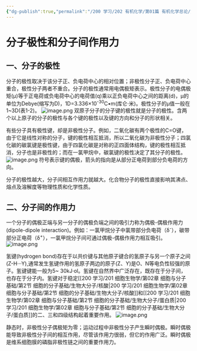 ```yaml
---
{"dg-publish":true,"permalink":"/200 学习/202 有机化学/第01篇 有机化学总论/第01章 绪论/第3节 分子极性和分子间作用力/分子极性和分子间作用力/","title":"分子极性和分子间作用力","created":"2024-01-30T17:44:23.675+08:00","updated":"2024-02-05T19:50:32.387+08:00"}
---
```


# 分子极性和分子间作用力
## 一、分子的极性
分子的极性取决于该分子正、负电荷中心的相对位置；非极性分子正、负电荷中心重合，极性分子两者不重合。分子的极性通常用电偶极矩表示。极性分子的电偶极矩(μ)等于正电荷或负电荷中心的电荷值(q)乘以正负电荷中心之间的距离(d)，μ的单位为Debye(缩写为D)，1D=3.336×10<sup>-30</sup>C•m(库仑·米)。极性分子的μ值一般在1~3D(表1-2)。
![image.png](https://cdn.jsdelivr.net/gh/Dolan-Lance/Image-Jiang/202401301746183.jpg)
双原子分子的分子键的极性就是分子的极性。含两个以上原子的分子的极性与各个键的极性以及键的方向和分子的形状相关。

有些分子具有极性键，却是非极性分子。例如，二氧化碳有两个极性的C=O键，由于它是线性对称的分子，键的极性相互抵消，所以二氧化碳为非极性分子；四氯化碳的碳氯键是极性键，由于四氯化碳是对称的正四面体结构，键的极性相互抵消，分子也是非极性的；而在一氯甲烷中，碳氯键的极性决定了其分子的极性。
![image.png](https://cdn.jsdelivr.net/gh/Dolan-Lance/Image-Jiang/202401301757489.jpg)
符号表示键的偶极，箭头的指向是从部分正电荷到部分负电荷的方向。

分子的极性越大，分子间相互作用力就越大。化合物分子的极性直接影响其沸点、熔点及溶解度等物理性质和化学性质。
## 二、分子间的作用力
一个分子的偶极正端与另一分子的偶极负端之间的吸引力称为偶极-偶极作用力(dipole-dipole interaction)。例如：一氯甲烷分子中氯带部分负电荷（δ<sup>-</sup>），碳带部分正电荷（δ<sup>+</sup>），一氯甲烷分子间可通过偶极-偶极作用力相互吸引。
![image.png](https://cdn.jsdelivr.net/gh/Dolan-Lance/Image-Jiang/202401301758691.jpg)

氢键(hydrogen bond)存在于以共价键与其他原子键合的氢原子与另一个原子之间(Z-H···Y),通常发生氢键作用的氢原子两边的原子(Z、Y)是O、N等电负性较强的原子。氢键键能一般为5~ 30kJ·ol。氢键在自然界中广泛存在，既存在于分子间，也存在于分子内。氢键对于稳定[[200 学习/201 细胞生物学/第02章 细胞与分子基础/第2节 细胞的分子基础/生物大分子/核酸\|200 学习/201 细胞生物学/第02章 细胞与分子基础/第2节 细胞的分子基础/生物大分子/核酸]]和[[200 学习/201 细胞生物学/第02章 细胞与分子基础/第2节 细胞的分子基础/生物大分子/蛋白质\|200 学习/201 细胞生物学/第02章 细胞与分子基础/第2节 细胞的分子基础/生物大分子/蛋白质]]的二、三和四级结构起着重要作用。
![image.png](https://cdn.jsdelivr.net/gh/Dolan-Lance/Image-Jiang/202401301758851.jpg)

静态时，非极性分子偶极矩为零；运动过程中非极性分子产生瞬时偶极。瞬时偶极能导致非极性分子间的相互作用，尽管该作用力很弱，但它的作用广泛。瞬时偶极是维系细胞膜的磷脂非极性链之间的重要作用力。
